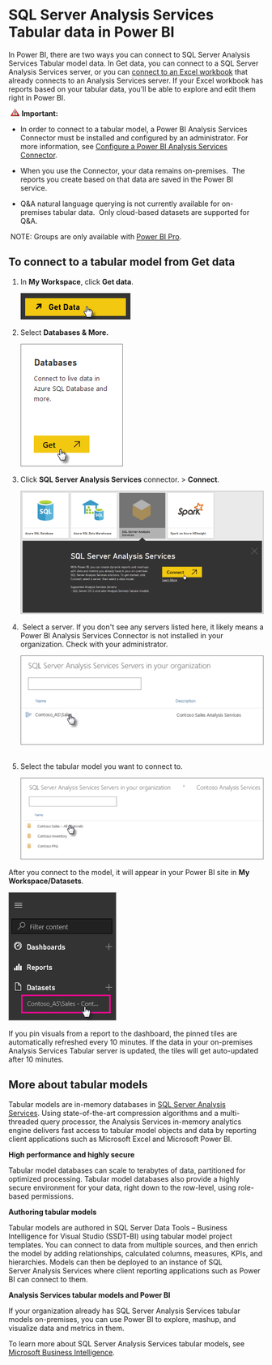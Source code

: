 ﻿<properties
   pageTitle="SQL Server Analysis Services Tabular data in Power BI"
   description="SQL Server Analysis Services Tabular data in Power BI"
   services="powerbi"
   documentationCenter=""
   authors="guyinacube"
   manager="mblythe"
   editor=""
   tags=""/>

<tags
   ms.service="powerbi"
   ms.devlang="NA"
   ms.topic="article"
   ms.tgt_pltfrm="NA"
   ms.workload="powerbi"
   ms.date="11/06/2015"
   ms.author="asaxton"/>
# SQL Server Analysis Services Tabular data in Power BI

In Power BI, there are two ways you can connect to SQL Server Analysis Services Tabular model data. In Get data, you can connect to a SQL Server Analysis Services server, or you can [connect to an Excel workbook](powerbi-service-excel-data.md) that already connects to an Analysis Services server. If your Excel workbook has reports based on your tabular data, you’ll be able to explore and edit them right in Power BI.

 ![](media/powerbi-sql-server-analysis-services-tabular-data/importantIcon.png) **Important:**

-   In order to connect to a tabular model, a Power BI Analysis Services Connector must be installed and configured by an administrator. For more information, see [Configure a Power BI Analysis Services Connector](https://powerbi.uservoice.com/knowledgebase/articles/471577-create-an-analysis-services-connector).

-   When you use the Connector, your data remains on-premises.  The reports you create based on that data are saved in the Power BI service. 

-   Q&A natural language querying is not currently available for on-premises tabular data.  Only cloud-based datasets are supported for Q&A.


 NOTE: Groups are only available with [Power BI Pro](powerbi-power-bi-pro-content-what-is-it.md).


## To connect to a tabular model from Get data

1.  In **My Workspace**, click **Get data**.

	![](media/powerbi-sql-server-analysis-services-tabular-data/ConnectToAS_GetDataButton.png)


2.  Select **Databases & More.**

	![](media/powerbi-sql-server-analysis-services-tabular-data/ConnectToAS_GetData_1.png)

3.  Click **SQL Server Analysis Services** connector. \> **Connect**. 

	![](media/powerbi-sql-server-analysis-services-tabular-data/ConnectToAS_GetData_2.png)

4.  Select a server. If you don't see any servers listed here, it likely means a Power BI Analysis Services Connector is not installed in your organization. Check with your administrator.


	![](media/powerbi-sql-server-analysis-services-tabular-data/ConnectToAS_Server_3.png)  

5.  Select the tabular model you want to connect to.

	![](media/powerbi-sql-server-analysis-services-tabular-data/ConnectToAS_Models_4.png)

﻿After you connect to the model, it will appear in your Power BI site in **My Workspace/Datasets**.


![](media/powerbi-sql-server-analysis-services-tabular-data/ConnectToAS_Dataset_5.png)

If you pin visuals from a report to the dashboard, the pinned tiles are automatically refreshed every 10 minutes. If the data in your on-premises Analysis Services Tabular server is updated, the tiles will get auto-updated after 10 minutes.



## More about tabular models

Tabular models are in-memory databases in [SQL Server Analysis Services](http://www.microsoft.com/server-cloud/solutions/business-intelligence/analysis.aspx). Using state-of-the-art compression algorithms and a multi-threaded query processor, the Analysis Services in-memory analytics engine delivers fast access to tabular model objects and data by reporting client applications such as Microsoft Excel and Microsoft Power BI.

**High performance and highly secure**

Tabular model databases can scale to terabytes of data, partitioned for optimized processing. Tabular model databases also provide a highly secure environment for your data, right down to the row-level, using role-based permissions.

**Authoring tabular models**

Tabular models are authored in SQL Server Data Tools – Business Intelligence for Visual Studio (SSDT-BI) using tabular model project templates. You can connect to data from multiple sources, and then enrich the model by adding relationships, calculated columns, measures, KPIs, and hierarchies. Models can then be deployed to an instance of SQL Server Analysis Services where client reporting applications such as Power BI can connect to them. 

**Analysis Services tabular models and Power BI**

If your organization already has SQL Server Analysis Services tabular models on-premises, you can use Power BI to explore, mashup, and visualize data and metrics in them. 

To learn more about SQL Server Analysis Services tabular models, see [Microsoft Business Intelligence](http://www.microsoft.com/server-cloud/solutions/business-intelligence/analysis.aspx).
